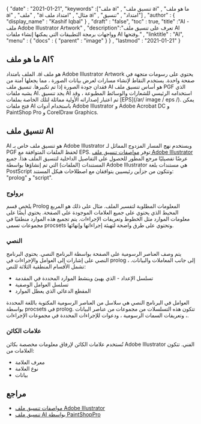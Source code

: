 {
  "date" : "2021-01-21",
  "keywords" :["ملف ai" , "تنسيق ملف ai" , "ما هو ملف ai" , "ملف" , "ai مثال" , "امتداد ملف ai" , "امتداد" , "تنسيق"] ,
  "author" : {
    "display_name" : "Kashif Iqbal"
} ,
  "draft" : "false",
  "toc" : true,
  "title" :"AI - ملف Adobe Illustrator Artwork" ,
  "description":"تعرف على تنسيق ملف AI وواجهات برمجة التطبيقات التي يمكنها إنشاء ملفات AI وفتحها." ,
  "linktitle" : "AI",
  "menu" : {
    "docs" : {
      "parent" : "image"
}
} ,
  "lastmod" : "2021-01-21"
}

## ما هو ملف AI؟

الملف بامتداد .ai هو ملف Adobe Illustrator Artwork يحتوي على رسومات متجهة في صفحة واحدة. يستخدم النقاط لإنشاء مسارات لعرض بيانات الصورة ، مما يجعلها آمنة من فقدان جودة الصورة إذا تم تكبيرها. تنسيق ملف AI هو أساس تنسيق ملف PGF الذي يشبه ملفات AI. يجد تنسيق AI استخدامه الرئيسي للشعارات والوسائط المطبوعة ، وقد تم اعتبار إصداراته الأولية مماثلة لتلك الخاصة بملفات [EPS](/ar/ image / eps /). يمكن فتح ملفات AI باستخدام أدوات Adobe Illustrator و Adobe Acrobat DC و PaintShop Pro و CorelDraw Graphics.

## تنسيق ملف AI

AI هو تنسيق ملف خاص بـ Adobe Illustrator ويستخدم نهج المسار المزدوج المماثل لـ PGF لحفظ الملفات المتوافقة مع EPS. توفر [مواصفات تنسيق ملف Adobe Illustrator](https://web.archive.org/web/20150906044646/http://partners.adobe.com/public/developer/en/illustrator/sdk/AI7FileFormat.pdf) عرضًا تفصيليًا مرجع المطور للحصول على التفاصيل الداخلية لتنسيق الملف هذا. جميع المستندات (الملفات) التي تم إنشاؤها بواسطة Adobe Illustrator هي مستندات بلغة PostScript وتتكون من جزأين رئيسيين يتوافقان مع اصطلاحات هيكل المستند: "prolog" و "script".

### برولوج

يلخص قسم Prolog المعلومات المطلوبة لتفسير الملف. مثال على ذلك هو المربع المحيط الذي يحتوي على جميع العلامات الموجودة على الصفحة. يحتوي أيضًا على معلومات الموارد مثل الخطوط وتعريفات الإجراءات. يتم تجميع هذه الموارد منطقيًا في مجموعات تسمى procsets وتحتوي على طرق واضحة لتهيئة إجراءاتها وإنهائها.

### النصي

يتم وصف العناصر الرسومية على الصفحة بواسطة البرنامج النصي. يحتوي البرنامج النصي على إشارات إلى العوامل والإجراءات في prolog ، إلى جانب المعاملات والبيانات. تشمل الأقسام المنطقية الثلاثة للنص:

* تسلسل الإعداد - الذي يهيئ وينشط الموارد المحددة في المقدمة
* تسلسل العوامل الوصفية
* المقطع الدعائي الذي يعطل الموارد

العوامل في البرنامج النصي هي سلاسل من العناصر الرسومية المكتوبة باللغة المحددة بواسطة procsets في prolog. تتكون هذه التسلسلات من مجموعات من عناصر البيانات ، وتعريفات السمات الرسومية ، ودعوات للإجراءات المحددة في مجموعات الإجراءات.

### علامات الكائن

تُستخدم علامات الكائن لإرفاق معلومات مخصصة بكائن Adobe Illustrator الفني. تتكون العلامات من:

* معرف العلامة
* نوع العلامة
* بيانات

## مراجع
* [مواصفات تنسيق ملف Adobe Illustrator](https://web.archive.org/web/20150906044646/http://partners.adobe.com/public/developer/en/illustrator/sdk/AI7FileFormat.pdf)
* [تنسيق ملف AI بواسطة PaintShopPro](https://www.paintshoppro.com/en/pages/ai-file/)

